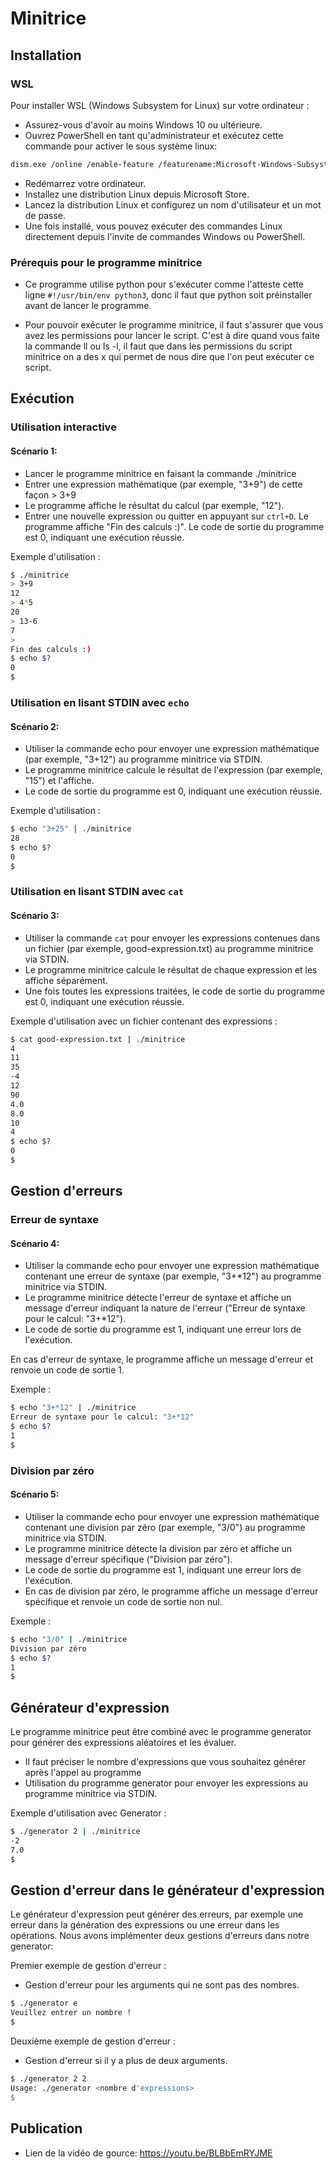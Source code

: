 # Minitrice

## Installation
### WSL 

Pour installer WSL (Windows Subsystem for Linux) sur votre ordinateur :
- Assurez-vous d'avoir au moins Windows 10 ou ultérieure.
- Ouvrez PowerShell en tant qu'administrateur et exécutez cette commande pour activer le sous système linux:
````bash
dism.exe /online /enable-feature /featurename:Microsoft-Windows-Subsystem-Linux /all /norestart
````
- Redémarrez votre ordinateur.
- Installez une distribution Linux depuis Microsoft Store.
- Lancez la distribution Linux et configurez un nom d'utilisateur et un mot de passe.
- Une fois installé, vous pouvez exécuter des commandes Linux directement depuis l'invite de commandes Windows ou PowerShell.

### Prérequis pour le programme minitrice
- Ce programme utilise python pour s'exécuter comme l'atteste cette ligne `#!/usr/bin/env python3`, donc il faut que python soit préinstaller avant de lancer le programme.  

- Pour pouvoir exécuter le programme minitrice, il faut s'assurer que vous avez les permissions pour lancer le script. C'est à dire quand vous faite la commande ll ou ls -l, il faut que dans les permissions du script minitrice on a des x qui permet de nous dire que l'on peut exécuter ce script. 
## Exécution

### Utilisation interactive
#### Scénario 1:
- Lancer le programme minitrice en faisant la commande ./minitrice
- Entrer une expression mathématique (par exemple, "3+9") de cette façon > 3+9
- Le programme affiche le résultat du calcul (par exemple, "12").
- Entrer une nouvelle expression ou quitter en appuyant sur `ctrl+D`.
Le programme affiche "Fin des calculs :)".
Le code de sortie du programme est 0, indiquant une exécution réussie.

Exemple d'utilisation :

```bash
$ ./minitrice
> 3+9
12
> 4*5
20
> 13-6
7
>
Fin des calculs :)
$ echo $?
0
$ 
```

### Utilisation en lisant STDIN avec `echo`
#### Scénario 2:
- Utiliser la commande echo pour envoyer une expression mathématique (par exemple, "3+12") au programme minitrice via STDIN.
- Le programme minitrice calcule le résultat de l'expression (par exemple, "15") et l'affiche.
- Le code de sortie du programme est 0, indiquant une exécution réussie.

Exemple d'utilisation :

```bash
$ echo "3+25" | ./minitrice
28
$ echo $?
0
$ 
```
### Utilisation en lisant STDIN avec `cat`
#### Scénario 3:
- Utiliser la commande `cat` pour envoyer les expressions contenues dans un fichier (par exemple, good-expression.txt) au programme minitrice via STDIN.
- Le programme minitrice calcule le résultat de chaque expression et les affiche séparément.
- Une fois toutes les expressions traitées, le code de sortie du programme est 0, indiquant une exécution réussie.
  
Exemple d'utilisation avec un fichier contenant des expressions :

```bash
$ cat good-expression.txt | ./minitrice
4
11
35
-4
12
90
4.0
8.0
10
4
$ echo $?
0
$ 
```

## Gestion d'erreurs

### Erreur de syntaxe
#### Scénario 4:
- Utiliser la commande echo pour envoyer une expression mathématique contenant une erreur de syntaxe (par exemple, "3+*12") au programme minitrice via STDIN.
- Le programme minitrice détecte l'erreur de syntaxe et affiche un message d'erreur indiquant la nature de l'erreur ("Erreur de syntaxe pour le calcul: "3+*12").
- Le code de sortie du programme est 1, indiquant une erreur lors de l'exécution.

En cas d'erreur de syntaxe, le programme affiche un message d'erreur et renvoie un code de sortie 1.

Exemple :

```bash
$ echo "3+*12" | ./minitrice
Erreur de syntaxe pour le calcul: "3+*12"
$ echo $?
1
$ 
```

### Division par zéro
#### Scénario 5: 

- Utiliser la commande echo pour envoyer une expression mathématique contenant une division par zéro (par exemple, "3/0") au programme minitrice via STDIN.
- Le programme minitrice détecte la division par zéro et affiche un message d'erreur spécifique ("Division par zéro").
- Le code de sortie du programme est 1, indiquant une erreur lors de l'exécution.
- En cas de division par zéro, le programme affiche un message d'erreur spécifique et renvoie un code de sortie non nul.

Exemple :

```bash
$ echo "3/0" | ./minitrice
Division par zéro
$ echo $?
1
$ 
```

## Générateur d'expression

Le programme minitrice peut être combiné avec le programme generator pour générer des expressions aléatoires et les évaluer.

- Il faut préciser le nombre d'expressions que vous souhaitez générer après l'appel au programme 
- Utilisation du programme generator pour envoyer les expressions au programme minitrice via STDIN.

Exemple d'utilisation avec Generator :

```bash
$ ./generator 2 | ./minitrice
-2
7.0
$
```

## Gestion d'erreur dans le générateur d'expression

Le générateur d'expression peut générer des erreurs, par exemple une erreur dans la génération des expressions ou une erreur dans les opérations. 
Nous avons implémenter deux gestions d'erreurs dans notre generator:

Premier exemple de gestion d'erreur :

- Gestion d'erreur pour les arguments qui ne sont pas des nombres.
```bash
$ ./generator e 
Veuillez entrer un nombre !
$
```

Deuxième exemple de gestion d'erreur : 

- Gestion d'erreur si il y a plus de deux arguments.
```bash
$ ./generator 2 2
Usage: ./generator <nombre d'expressions>
$
```

## Publication

- Lien de la vidéo de gource: https://youtu.be/BLBbEmRYJME